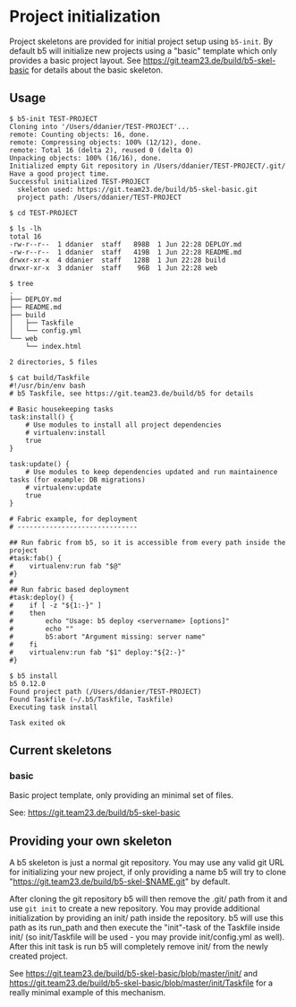 # Project initialization

Project skeletons are provided for initial project setup using `b5-init`. By default b5 will initialize new projects
using a "basic" template which only provides a basic project layout. See https://git.team23.de/build/b5-skel-basic
for details about the basic skeleton.

## Usage

```console
$ b5-init TEST-PROJECT
Cloning into '/Users/ddanier/TEST-PROJECT'...
remote: Counting objects: 16, done.
remote: Compressing objects: 100% (12/12), done.
remote: Total 16 (delta 2), reused 0 (delta 0)
Unpacking objects: 100% (16/16), done.
Initialized empty Git repository in /Users/ddanier/TEST-PROJECT/.git/
Have a good project time.
Successful initialized TEST-PROJECT
  skeleton used: https://git.team23.de/build/b5-skel-basic.git
  project path: /Users/ddanier/TEST-PROJECT

$ cd TEST-PROJECT

$ ls -lh
total 16
-rw-r--r--  1 ddanier  staff   898B  1 Jun 22:28 DEPLOY.md
-rw-r--r--  1 ddanier  staff   419B  1 Jun 22:28 README.md
drwxr-xr-x  4 ddanier  staff   128B  1 Jun 22:28 build
drwxr-xr-x  3 ddanier  staff    96B  1 Jun 22:28 web

$ tree
.
├── DEPLOY.md
├── README.md
├── build
│   ├── Taskfile
│   └── config.yml
└── web
    └── index.html

2 directories, 5 files

$ cat build/Taskfile
#!/usr/bin/env bash
# b5 Taskfile, see https://git.team23.de/build/b5 for details

# Basic housekeeping tasks
task:install() {
    # Use modules to install all project dependencies
    # virtualenv:install
    true
}

task:update() {
    # Use modules to keep dependencies updated and run maintainence tasks (for example: DB migrations)
    # virtualenv:update
    true
}

# Fabric example, for deployment
# ------------------------------

## Run fabric from b5, so it is accessible from every path inside the project
#task:fab() {
#    virtualenv:run fab "$@"
#}
#
## Run fabric based deployment
#task:deploy() {
#    if [ -z "${1:-}" ]
#    then
#        echo "Usage: b5 deploy <servername> [options]"
#        echo ""
#        b5:abort "Argument missing: server name"
#    fi
#    virtualenv:run fab "$1" deploy:"${2:-}"
#}

$ b5 install
b5 0.12.0
Found project path (/Users/ddanier/TEST-PROJECT)
Found Taskfile (~/.b5/Taskfile, Taskfile)
Executing task install

Task exited ok
```

## Current skeletons

### basic

Basic project template, only providing an minimal set of files.

See: https://git.team23.de/build/b5-skel-basic

## Providing your own skeleton

A b5 skeleton is just a normal git repository. You may use any valid git URL for initializing your new project,
if only providing a name b5 will try to clone "https://git.team23.de/build/b5-skel-$NAME.git" by default.

After cloning the git repository b5 will then remove the .git/ path from it and use `git init` to create a new
repository. You may provide additional initialization by providing an init/ path inside the repository. b5 will
use this path as its run_path and then execute the "init"-task of the Taskfile inside init/ (so init/Taskfile
will be used - you may provide init/config.yml as well). After this init task is run b5 will completely remove
init/ from the newly created project.

See https://git.team23.de/build/b5-skel-basic/blob/master/init/ and
https://git.team23.de/build/b5-skel-basic/blob/master/init/Taskfile for a really minimal example of this mechanism. 

